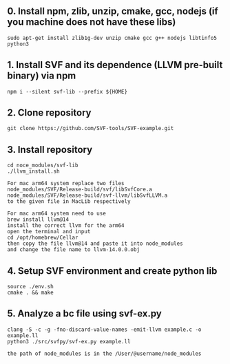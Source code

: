 ## 0. Install npm, zlib, unzip, cmake, gcc, nodejs (if you machine does not have these libs)
```
sudo apt-get install zlib1g-dev unzip cmake gcc g++ nodejs libtinfo5 python3
```

## 1. Install SVF and its dependence (LLVM pre-built binary) via npm
```
npm i --silent svf-lib --prefix ${HOME}
```

## 2. Clone repository
```
git clone https://github.com/SVF-tools/SVF-example.git
```
## 3. Install repository
```
cd noce_modules/svf-lib
./llvm_install.sh   
```
```
For mac arm64 system replace two files
node_modules/SVF/Release-build/svf/libSvfCore.a
node_modules/SVF/Release-build/svf-llvm/libSvfLLVM.a
to the given file in MacLib respectively
```
```
For mac arm64 system need to use 
brew install llvm@14 
install the correct llvm for the arm64
open the terminal and input
cd /opt/homebrew/Cellar
then copy the file llvm@14 and paste it into node_modules
and change the file name to llvm-14.0.0.obj
```

## 4. Setup SVF environment and create python lib
```
source ./env.sh
cmake . && make
```
## 5. Analyze a bc file using svf-ex.py
```
clang -S -c -g -fno-discard-value-names -emit-llvm example.c -o example.ll
python3 ./src/svfpy/svf-ex.py example.ll
```

```
the path of node_modules is in the /User/@username/node_modules
```